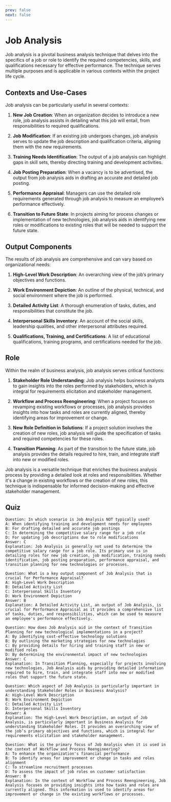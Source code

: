 ```yaml
---
prev: false
next: false
---
```


# Job Analysis

Job analysis is a pivotal business analysis technique that delves into the specifics of a job or role to identify the required competencies, skills, and qualifications necessary for effective performance. The technique serves multiple purposes and is applicable in various contexts within the project life cycle.

## Contexts and Use-Cases

Job analysis can be particularly useful in several contexts:

1. **New Job Creation**: When an organization decides to introduce a new role, job analysis assists in detailing what this job will entail, from responsibilities to required qualifications.

2. **Job Modification**: If an existing job undergoes changes, job analysis serves to update the job description and qualification criteria, aligning them with the new requirements.

3. **Training Needs Identification**: The output of a job analysis can highlight gaps in skill sets, thereby directing training and development activities.

4. **Job Posting Preparation**: When a vacancy is to be advertised, the output from job analysis aids in drafting an accurate and detailed job posting.

5. **Performance Appraisal**: Managers can use the detailed role requirements generated through job analysis to measure an employee’s performance effectively.

6. **Transition to Future State**: In projects aiming for process changes or implementation of new technologies, job analysis aids in identifying new roles or modifications to existing roles that will be needed to support the future state.

## Output Components

The results of job analysis are comprehensive and can vary based on organizational needs:

1. **High-Level Work Description**: An overarching view of the job’s primary objectives and functions.

2. **Work Environment Depiction**: An outline of the physical, technical, and social environment where the job is performed.

3. **Detailed Activity List**: A thorough enumeration of tasks, duties, and responsibilities that constitute the job.

4. **Interpersonal Skills Inventory**: An account of the social skills, leadership qualities, and other interpersonal attributes required.

5. **Qualifications, Training, and Certifications**: A list of educational qualifications, training programs, and certifications needed for the job.

## Role

Within the realm of business analysis, job analysis serves critical functions:

1. **Stakeholder Role Understanding**: Job analysis helps business analysts to gain insights into the roles performed by stakeholders, which is integral for requirements elicitation and stakeholder management.

2. **Workflow and Process Reengineering**: When a project focuses on revamping existing workflows or processes, job analysis provides insights into how tasks and roles are currently aligned, thereby identifying areas for improvement or change.

3. **New Role Definition in Solutions**: If a project solution involves the creation of new roles, job analysis will guide the specification of tasks and required competencies for these roles.

4. **Transition Planning**: As part of the transition to the future state, job analysis provides the details required to hire, train, and integrate staff into new or modified roles.

Job analysis is a versatile technique that enriches the business analysis process by providing a detailed look at roles and responsibilities. Whether it's a change in existing workflows or the creation of new roles, this technique is indispensable for informed decision-making and effective stakeholder management.

## Quiz

```quiz
Question: In which scenario is Job Analysis NOT typically used?
A: When identifying training and development needs for employees
B: For drafting detailed and accurate job postings
C: In determining the competitive salary range for a job role
D: For updating job descriptions due to role modifications
Answer: C
Explanation: Job Analysis is generally not used to determine the competitive salary range for a job role. Its primary use is in detailing roles for new job creation, job modification, training needs identification, job posting preparation, performance appraisal, and transition planning for new technologies or processes.

Question: What is a key output component of Job Analysis that is crucial for Performance Appraisal?
A: High-Level Work Description
B: Detailed Activity List
C: Interpersonal Skills Inventory
D: Work Environment Depiction
Answer: B
Explanation: A Detailed Activity List, an output of Job Analysis, is crucial for Performance Appraisal as it provides a comprehensive list of tasks, duties, and responsibilities, which can be used to measure an employee's performance effectively.

Question: How does Job Analysis aid in the context of Transition Planning for new technological implementations in a project?
A: By identifying cost-effective technology solutions
B: By outlining the marketing strategies for new technologies
C: By providing details for hiring and training staff in new or modified roles
D: By determining the environmental impact of new technologies
Answer: C
Explanation: In Transition Planning, especially for projects involving new technologies, Job Analysis aids by providing detailed information required to hire, train, and integrate staff into new or modified roles that support the future state.

Question: Which aspect of Job Analysis is particularly important in understanding Stakeholder Roles in Business Analysis?
A: High-Level Work Description
B: Work Environment Depiction
C: Detailed Activity List
D: Interpersonal Skills Inventory
Answer: A
Explanation: The High-Level Work Description, an output of Job Analysis, is particularly important in Business Analysis for understanding Stakeholder Roles. It provides an overarching view of the job’s primary objectives and functions, which is integral for requirements elicitation and stakeholder management.

Question: What is the primary focus of Job Analysis when it is used in the context of Workflow and Process Reengineering?
A: To enhance the organization's financial performance
B: To identify areas for improvement or change in tasks and roles alignment
C: To streamline recruitment processes
D: To assess the impact of job roles on customer satisfaction
Answer: B
Explanation: In the context of Workflow and Process Reengineering, Job Analysis focuses on providing insights into how tasks and roles are currently aligned. This information is used to identify areas for improvement or change in the existing workflows or processes.

```
